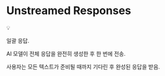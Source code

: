 # Unstreamed Responses

<aside>
💡

일괄 응답.

AI 모델이 전체 응답을 완전히 생성한 후 한 번에 전송.

사용자는 모든 텍스트가 준비될 때까지 기다린 후 완성된 응답을 받음.

</aside>